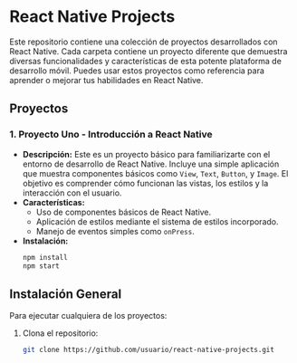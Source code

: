 # React Native Projects

Este repositorio contiene una colección de proyectos desarrollados con React Native. Cada carpeta contiene un proyecto diferente que demuestra diversas funcionalidades y características de esta potente plataforma de desarrollo móvil. Puedes usar estos proyectos como referencia para aprender o mejorar tus habilidades en React Native.

## Proyectos

### 1. **Proyecto Uno - Introducción a React Native**
   - **Descripción:** Este es un proyecto básico para familiarizarte con el entorno de desarrollo de React Native. Incluye una simple aplicación que muestra componentes básicos como `View`, `Text`, `Button`, y `Image`. El objetivo es comprender cómo funcionan las vistas, los estilos y la interacción con el usuario.
   - **Características:**
     - Uso de componentes básicos de React Native.
     - Aplicación de estilos mediante el sistema de estilos incorporado.
     - Manejo de eventos simples como `onPress`.
   - **Instalación:**
     ```bash
     npm install
     npm start
     ```



## Instalación General

Para ejecutar cualquiera de los proyectos:

1. Clona el repositorio:
   ```bash
   git clone https://github.com/usuario/react-native-projects.git
